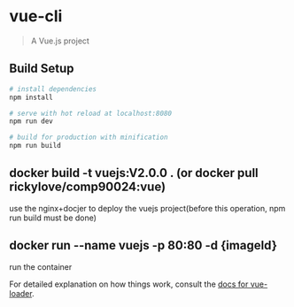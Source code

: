# vue-cli

> A Vue.js project

## Build Setup

``` bash
# install dependencies
npm install

# serve with hot reload at localhost:8080
npm run dev

# build for production with minification
npm run build
```

## docker build -t vuejs:V2.0.0 . (or docker pull rickylove/comp90024:vue)
use the nginx+docjer to deploy the vuejs project(before this operation, npm run build must be done)

## docker run --name vuejs -p 80:80 -d {imageId}
run the container

For detailed explanation on how things work, consult the [docs for vue-loader](http://vuejs.github.io/vue-loader).
